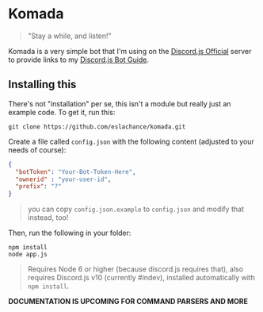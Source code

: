 # Komada

> "Stay a while, and listen!"

Komada is a very simple bot that I'm using on the
[Discord.js Official](https://discord.gg/bRCvFy9) server to provide links to my
[Discord.js Bot Guide](https://www.gitbook.com/book/eslachance/discord-js-bot-guide/details).

## Installing this

There's not "installation" per se, this isn't a module but really just an example code. To get it, run this:

```
git clone https://github.com/eslachance/komada.git
```

Create a file called `config.json` with the following content (adjusted to your needs of course):

```json
{
  "botToken": "Your-Bot-Token-Here",
  "ownerid" : "your-user-id",
  "prefix": "?"
}
```

> you can copy `config.json.example` to `config.json` and modify that instead, too!

Then, run the following in your folder:

```
npm install
node app.js
```

> Requires Node 6 or higher (because discord.js requires that), also requires Discord.js v10 (currently #indev), installed automatically with `npm install`.

**DOCUMENTATION IS UPCOMING FOR COMMAND PARSERS AND MORE**
